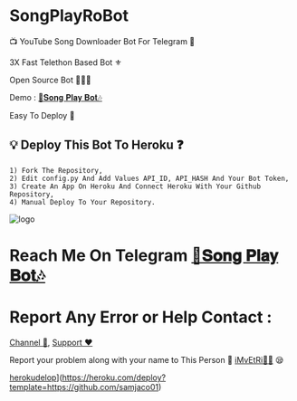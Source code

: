 # SongPlayRoBot

📺 YouTube Song Downloader Bot For Telegram 🔮

3X Fast Telethon Based Bot ⚜

Open Source Bot 👨🏻‍💻

Demo : [🎸𝐒𝐨𝐧𝐠 𝐏𝐥𝐚𝐲 𝐁𝐨𝐭🎶](https:t.me/SongProBot)

Easy To Deploy 🤗

## 💡 Deploy This Bot To Heroku ❓️
```
1) Fork The Repository,
2) Edit config.py And Add Values API_ID, API_HASH And Your Bot Token,
3) Create An App On Heroku And Connect Heroku With Your Github Repository, 
4) Manual Deploy To Your Repository. 
```
![logo](https://telegra.ph/file/9d337b3414bbf8e39ba79.jpg)
# Reach Me On Telegram [🎸𝐒𝐨𝐧𝐠 𝐏𝐥𝐚𝐲 𝐁𝐨𝐭🎶](https:t.me/SongProBot)

# Report Any Error or Help Contact :
[Channel 💬](https://t.me/TamilBots), 
[Support ❤️](https://t.me/TamilSupport) 

Report your problem along with your name to This Person 📲 [iMvEtRi🧑‍💻](https://t.me/iMvEtRi) 😪

[herokudelop](https://www.herokucdn.com/deploy/button.svg)](https://heroku.com/deploy?template=https://github.com/samjaco01)

